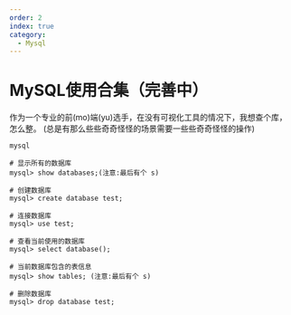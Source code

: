 ```yaml
---
order: 2
index: true
category:
  - Mysql
---
```


# MySQL使用合集（完善中）

作为一个专业的前(mo)端(yu)选手，在没有可视化工具的情况下，我想查个库，怎么整。
(总是有那么些些奇奇怪怪的场景需要一些些奇奇怪怪的操作)

```linux
mysql

# 显示所有的数据库
mysql> show databases;(注意:最后有个 s)

# 创建数据库
mysql> create database test;

# 连接数据库
mysql> use test;

# 查看当前使用的数据库
mysql> select database();

# 当前数据库包含的表信息
mysql> show tables; (注意:最后有个 s)

# 删除数据库
mysql> drop database test;
```
